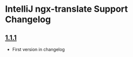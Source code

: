 <!-- Keep a Changelog guide -> https://keepachangelog.com -->

# IntelliJ ngx-translate Support Changelog

## [1.1.1]

- First version in changelog

[1.1.1]: https://github.com/slak44/intellij-ngx-translate-support/commits
